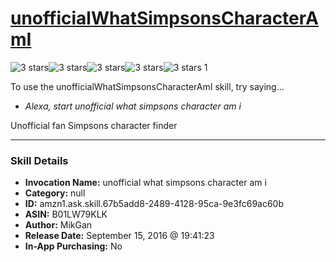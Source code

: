 # [unofficialWhatSimpsonsCharacterAmI](http://alexa.amazon.com/#skills/amzn1.ask.skill.67b5add8-2489-4128-95ca-9e3fc69ac60b)
![3 stars](../../images/ic_star_black_18dp_1x.png)![3 stars](../../images/ic_star_black_18dp_1x.png)![3 stars](../../images/ic_star_black_18dp_1x.png)![3 stars](../../images/ic_star_border_black_18dp_1x.png)![3 stars](../../images/ic_star_border_black_18dp_1x.png) 1

To use the unofficialWhatSimpsonsCharacterAmI skill, try saying...

* *Alexa, start unofficial what simpsons character am i*

Unofficial fan Simpsons character finder

***

### Skill Details

* **Invocation Name:** unofficial what simpsons character am i
* **Category:** null
* **ID:** amzn1.ask.skill.67b5add8-2489-4128-95ca-9e3fc69ac60b
* **ASIN:** B01LW79KLK
* **Author:** MikGan
* **Release Date:** September 15, 2016 @ 19:41:23
* **In-App Purchasing:** No
